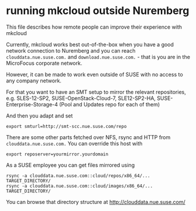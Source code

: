 # running mkcloud outside Nuremberg

This file describes how remote people can improve their experience with mkcloud

Currently, mkcloud works best out-of-the-box when you have a good network connection to Nuremberg and you can reach `clouddata.nue.suse.com.` and `download.nue.suse.com.` - that is you are in the MicroFocus corporate network.

However, it can be made to work even outside of SUSE with no access to any company network.

For that you want to have an SMT setup to mirror the relevant repositories,
e.g. SLES-12-SP2, SUSE-OpenStack-Cloud-7, SLE12-SP2-HA, SUSE-Enterprise-Storage-4 (Pool and Updates repo for each of them)

And then you adapt and set

```
export smturl=http://smt-scc.nue.suse.com/repo
```

There are some other parts fetched over NFS, rsync and HTTP from `clouddata.nue.suse.com.`
You can override this host with

```
export reposerver=yourmirror.yourdomain
```

As a SUSE employee you can get files mirrored using

```
rsync -a clouddata.nue.suse.com::cloud/repos/x86_64/... TARGET_DIRECTORY/
rsync -a clouddata.nue.suse.com::cloud/images/x86_64/... TARGET_DIRECTORY/
```

You can browse that directory structure at
http://clouddata.nue.suse.com/

